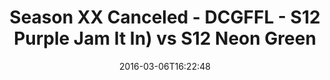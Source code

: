 ---
title: Season XX Canceled - DCGFFL - S12 Purple Jam It In) vs S12 Neon Green
teams-score:
- team: _teams/s12-purple.md
  score: 24
- team: _teams/s12-neon-green.md
  score: 34
mvp: Jordan A. (Purple); Dan Cipullo (N. Green)
game-ball: Cody Barry (Purple); Josh Richards (N. Green)
sportsperson: ''
season: 12
week: 1
date: '2016-03-06T16:22:48'
pageid: season-12-week-1-march-6-2016-4174-vs-4191
---